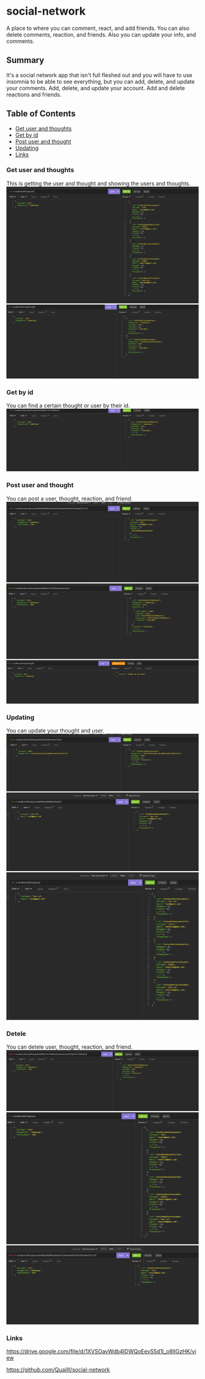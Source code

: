 # social-network
A place to where you can comment, react, and add friends. You can also delete comments, reaction, and friends. Also you can update your info, and comments. 
## Summary
It's a social network app that isn't full fleshed out and you will have to use insomnia to be able to see everything, but you can add, delete, and update your comments. Add, delete, and update your account. Add and delete reactions and friends. 
## Table of Contents

- [Get user and thoughts](#Get-user-and-thoughts)
- [Get by id](#Get-by-id)
- [Post user and thought](#Post-user-and-thought)
- [Updating](#updating)
- [Links](#links)

### Get user and thoughts
This is getting the user and thought and showing the users and thoughts.
![](./images/getuser.png)
![](./images/getthought.png)
### Get by id
You can find a certain thought or user by their id.
![](./images/getthoughtid.png)

### Post user and thought
You can post a user, thought, reaction, and friend.
![](./images/postfriend.png)
![](./images/postreaction.png)
![](./images/postthought.png)
### Updating
You can update your thought and user.
![](./images/updatedthought.png)
![](./images/updatinguser.png)
![](./images/userupdated.png)
### Detele
You can detele user, thought, reaction, and friend.
![](./images/deletereaction.png)
![](./images/frienddeleted.png)
![](./images/frienddeletedd.png)

### Links

https://drive.google.com/file/d/1XVSOavWdb4IDWQoEevS5d1I_o8IIGzHK/view

https://github.com/Quailll/social-network


